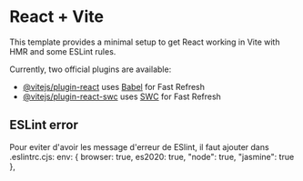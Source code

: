 # React + Vite

This template provides a minimal setup to get React working in Vite with HMR and some ESLint rules.

Currently, two official plugins are available:

- [@vitejs/plugin-react](https://github.com/vitejs/vite-plugin-react/blob/main/packages/plugin-react/README.md) uses [Babel](https://babeljs.io/) for Fast Refresh
- [@vitejs/plugin-react-swc](https://github.com/vitejs/vite-plugin-react-swc) uses [SWC](https://swc.rs/) for Fast Refresh

## ESLint error
Pour eviter d'avoir les message d'erreur de ESlint, il faut ajouter dans .eslintrc.cjs:
env: { 
    browser: true, 
    es2020: true,
    "node": true,
    "jasmine": true
  },